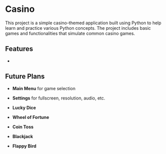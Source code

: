 # Casino
This project is a simple casino-themed application built using Python to help learn and practice various Python concepts. The project includes basic games and functionalities that simulate common casino games.

## Features
- 
    
## Future Plans
- **Main Menu** for game selection
- **Settings** for fullscreen, resolution, audio, etc.

- **Lucky Dice**
- **Wheel of Fortune**
- **Coin Toss**
- **Blackjack**
- **Flappy Bird**
